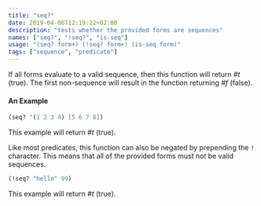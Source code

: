 ```yaml
---
title: "seq?"
date: 2019-04-06T12:19:22+02:00
description: "tests whether the provided forms are sequences"
names: ["seq?", "!seq?", "is-seq"]
usage: "(seq? form+) (!seq? form+) (is-seq form)"
tags: ["sequence", "predicate"]
---
```

If all forms evaluate to a valid sequence, then this function will return _#t_ (true). The first non-sequence will result in the function returning _#f_ (false).

#### An Example

~~~scheme
(seq? '(1 2 3 4) [5 6 7 8])
~~~

This example will return _#t_ (true).

Like most predicates, this function can also be negated by prepending the `!` character. This means that all of the provided forms must not be valid sequences.

~~~scheme
(!seq? "hello" 99)
~~~

This example will return _#t_ (true).
